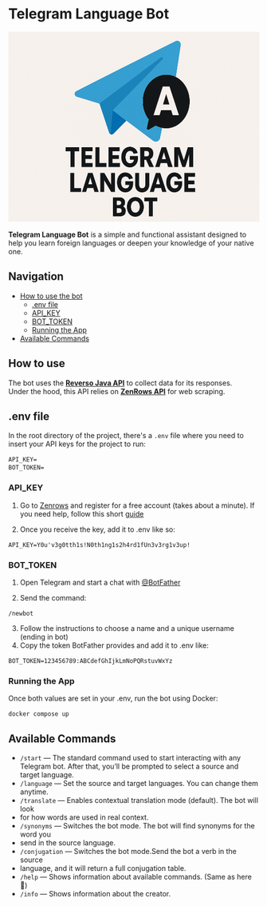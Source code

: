 # Telegram Language Bot
<p align="center">
  <img src="logo.png" alt="Telegram Language Bot Logo" width="700" height="380">
</p>

**Telegram Language Bot** is a simple and functional assistant designed to help
you learn foreign languages or deepen your knowledge of your native one.
## Navigation
- [How to use the bot](#how-to-use)
    - [.env file](#env-file)
    -   [API_KEY](#api_key)
    -   [BOT_TOKEN](#bot_token)
    - [Running the App](#running-the-app)
-   [Available Commands](#available-Commands)

## How to use
The bot uses the [**Reverso Java API**](https://github.com/Anton3413/Reverso-Java-API)
to collect data for its responses.  
Under the hood, this API relies on [**ZenRows API**](https://www.zenrows.com/)
for web scraping.
## .env file
In the root directory of the project, there's a `.env` file 
where you need to insert your API keys for the project to run:

```dotenv
API_KEY= 
BOT_TOKEN=
```
### API_KEY

1. Go to [Zenrows](https://www.zenrows.com) and register for a free account (takes about a minute).
If you need help, follow this short [guide](https://github.com/Anton3413/Reverso-Java-API?tab=readme-ov-file#How-to-use)

2. Once you receive the key, add it to .env like so:

```dotenv
API_KEY=Y0u'v3g0tth1s!N0th1ng1s2h4rd1fUn3v3rg1v3up!
```

### BOT_TOKEN

1. Open Telegram and start a chat with [@BotFather](https://t.me/BotFather)

2. Send the command:

```
/newbot
```

3. Follow the instructions to choose a name and a unique username (ending in bot)
4. Copy the token BotFather provides and add it to .env like:

```dotenv
BOT_TOKEN=123456789:ABCdefGhIjkLmNoPQRstuvWxYz
```
### Running the App

Once both values are set in your .env, run the bot using Docker:
```shell
docker compose up
```

## Available Commands
- `/start` — The standard command used to start interacting with any Telegram bot.
  After that, you’ll be prompted to select a source and target language.
- `/language` — Set the source and target languages. You can change them anytime.
- `/translate` — Enables contextual translation mode (default). The bot will look 
- for how words are used in real context.
- `/synonyms` — Switches the bot mode. The bot will find synonyms for the word you 
- send in the source language.
- `/conjugation` — Switches the bot mode.Send the bot a verb in the source
- language, and it will return a full conjugation table.
- `/help` — Shows information about available commands. (Same as here 🙂)
- `/info` — Shows information about the creator.